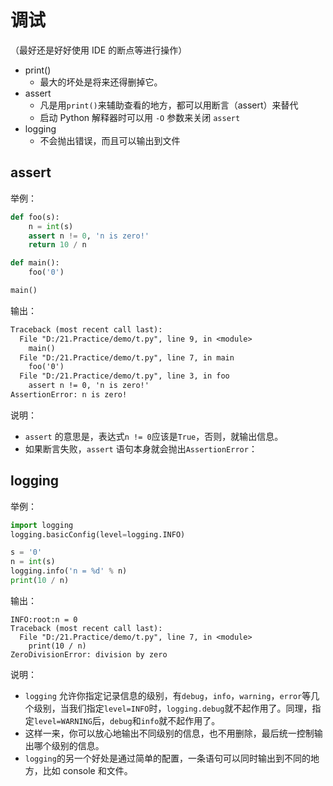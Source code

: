 # 调试

（最好还是好好使用 IDE 的断点等进行操作）

- print()
  - 最大的坏处是将来还得删掉它。
- assert
  - 凡是用`print()`来辅助查看的地方，都可以用断言（assert）来替代
  - 启动 Python 解释器时可以用 `-O` 参数来关闭 `assert`
- logging
  - 不会抛出错误，而且可以输出到文件

## assert

举例：

```py
def foo(s):
    n = int(s)
    assert n != 0, 'n is zero!'
    return 10 / n

def main():
    foo('0')

main()
```

输出：

```txt
Traceback (most recent call last):
  File "D:/21.Practice/demo/t.py", line 9, in <module>
    main()
  File "D:/21.Practice/demo/t.py", line 7, in main
    foo('0')
  File "D:/21.Practice/demo/t.py", line 3, in foo
    assert n != 0, 'n is zero!'
AssertionError: n is zero!
```


说明：

- `assert` 的意思是，表达式`n != 0`应该是`True`，否则，就输出信息。
- 如果断言失败，`assert` 语句本身就会抛出`AssertionError`：


## logging

举例：

```py
import logging
logging.basicConfig(level=logging.INFO)

s = '0'
n = int(s)
logging.info('n = %d' % n)
print(10 / n)
```


输出：

```
INFO:root:n = 0
Traceback (most recent call last):
  File "D:/21.Practice/demo/t.py", line 7, in <module>
    print(10 / n)
ZeroDivisionError: division by zero
```


说明：

-  `logging` 允许你指定记录信息的级别，有`debug`，`info`，`warning`，`error`等几个级别，当我们指定`level=INFO`时，`logging.debug`就不起作用了。同理，指定`level=WARNING`后，`debug`和`info`就不起作用了。
-  这样一来，你可以放心地输出不同级别的信息，也不用删除，最后统一控制输出哪个级别的信息。
-  `logging`的另一个好处是通过简单的配置，一条语句可以同时输出到不同的地方，比如 console 和文件。
